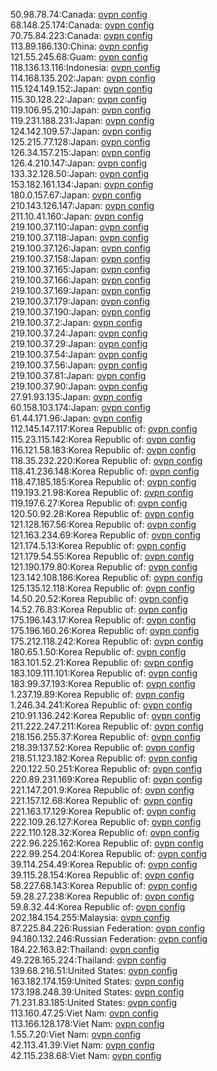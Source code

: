 50.98.78.74:Canada: [ovpn config](vpn/50_98_78_74.ovpn)  
68.148.25.174:Canada: [ovpn config](vpn/68_148_25_174.ovpn)  
70.75.84.223:Canada: [ovpn config](vpn/70_75_84_223.ovpn)  
113.89.186.130:China: [ovpn config](vpn/113_89_186_130.ovpn)  
121.55.245.68:Guam: [ovpn config](vpn/121_55_245_68.ovpn)  
118.136.13.116:Indonesia: [ovpn config](vpn/118_136_13_116.ovpn)  
114.168.135.202:Japan: [ovpn config](vpn/114_168_135_202.ovpn)  
115.124.149.152:Japan: [ovpn config](vpn/115_124_149_152.ovpn)  
115.30.128.22:Japan: [ovpn config](vpn/115_30_128_22.ovpn)  
119.106.95.210:Japan: [ovpn config](vpn/119_106_95_210.ovpn)  
119.231.188.231:Japan: [ovpn config](vpn/119_231_188_231.ovpn)  
124.142.109.57:Japan: [ovpn config](vpn/124_142_109_57.ovpn)  
125.215.77.128:Japan: [ovpn config](vpn/125_215_77_128.ovpn)  
126.34.157.215:Japan: [ovpn config](vpn/126_34_157_215.ovpn)  
126.4.210.147:Japan: [ovpn config](vpn/126_4_210_147.ovpn)  
133.32.128.50:Japan: [ovpn config](vpn/133_32_128_50.ovpn)  
153.182.161.134:Japan: [ovpn config](vpn/153_182_161_134.ovpn)  
180.0.157.67:Japan: [ovpn config](vpn/180_0_157_67.ovpn)  
210.143.126.147:Japan: [ovpn config](vpn/210_143_126_147.ovpn)  
211.10.41.160:Japan: [ovpn config](vpn/211_10_41_160.ovpn)  
219.100.37.110:Japan: [ovpn config](vpn/219_100_37_110.ovpn)  
219.100.37.118:Japan: [ovpn config](vpn/219_100_37_118.ovpn)  
219.100.37.126:Japan: [ovpn config](vpn/219_100_37_126.ovpn)  
219.100.37.158:Japan: [ovpn config](vpn/219_100_37_158.ovpn)  
219.100.37.165:Japan: [ovpn config](vpn/219_100_37_165.ovpn)  
219.100.37.166:Japan: [ovpn config](vpn/219_100_37_166.ovpn)  
219.100.37.169:Japan: [ovpn config](vpn/219_100_37_169.ovpn)  
219.100.37.179:Japan: [ovpn config](vpn/219_100_37_179.ovpn)  
219.100.37.190:Japan: [ovpn config](vpn/219_100_37_190.ovpn)  
219.100.37.2:Japan: [ovpn config](vpn/219_100_37_2.ovpn)  
219.100.37.24:Japan: [ovpn config](vpn/219_100_37_24.ovpn)  
219.100.37.29:Japan: [ovpn config](vpn/219_100_37_29.ovpn)  
219.100.37.54:Japan: [ovpn config](vpn/219_100_37_54.ovpn)  
219.100.37.56:Japan: [ovpn config](vpn/219_100_37_56.ovpn)  
219.100.37.81:Japan: [ovpn config](vpn/219_100_37_81.ovpn)  
219.100.37.90:Japan: [ovpn config](vpn/219_100_37_90.ovpn)  
27.91.93.135:Japan: [ovpn config](vpn/27_91_93_135.ovpn)  
60.158.103.174:Japan: [ovpn config](vpn/60_158_103_174.ovpn)  
61.44.171.96:Japan: [ovpn config](vpn/61_44_171_96.ovpn)  
112.145.147.117:Korea Republic of: [ovpn config](vpn/112_145_147_117.ovpn)  
115.23.115.142:Korea Republic of: [ovpn config](vpn/115_23_115_142.ovpn)  
116.121.58.183:Korea Republic of: [ovpn config](vpn/116_121_58_183.ovpn)  
118.35.232.220:Korea Republic of: [ovpn config](vpn/118_35_232_220.ovpn)  
118.41.236.148:Korea Republic of: [ovpn config](vpn/118_41_236_148.ovpn)  
118.47.185.185:Korea Republic of: [ovpn config](vpn/118_47_185_185.ovpn)  
119.193.21.98:Korea Republic of: [ovpn config](vpn/119_193_21_98.ovpn)  
119.197.6.27:Korea Republic of: [ovpn config](vpn/119_197_6_27.ovpn)  
120.50.92.28:Korea Republic of: [ovpn config](vpn/120_50_92_28.ovpn)  
121.128.167.56:Korea Republic of: [ovpn config](vpn/121_128_167_56.ovpn)  
121.163.234.69:Korea Republic of: [ovpn config](vpn/121_163_234_69.ovpn)  
121.174.5.13:Korea Republic of: [ovpn config](vpn/121_174_5_13.ovpn)  
121.179.54.55:Korea Republic of: [ovpn config](vpn/121_179_54_55.ovpn)  
121.190.179.80:Korea Republic of: [ovpn config](vpn/121_190_179_80.ovpn)  
123.142.108.186:Korea Republic of: [ovpn config](vpn/123_142_108_186.ovpn)  
125.135.12.118:Korea Republic of: [ovpn config](vpn/125_135_12_118.ovpn)  
14.50.20.52:Korea Republic of: [ovpn config](vpn/14_50_20_52.ovpn)  
14.52.76.83:Korea Republic of: [ovpn config](vpn/14_52_76_83.ovpn)  
175.196.143.17:Korea Republic of: [ovpn config](vpn/175_196_143_17.ovpn)  
175.196.160.26:Korea Republic of: [ovpn config](vpn/175_196_160_26.ovpn)  
175.212.118.242:Korea Republic of: [ovpn config](vpn/175_212_118_242.ovpn)  
180.65.1.50:Korea Republic of: [ovpn config](vpn/180_65_1_50.ovpn)  
183.101.52.21:Korea Republic of: [ovpn config](vpn/183_101_52_21.ovpn)  
183.109.111.101:Korea Republic of: [ovpn config](vpn/183_109_111_101.ovpn)  
183.99.37.193:Korea Republic of: [ovpn config](vpn/183_99_37_193.ovpn)  
1.237.19.89:Korea Republic of: [ovpn config](vpn/1_237_19_89.ovpn)  
1.246.34.241:Korea Republic of: [ovpn config](vpn/1_246_34_241.ovpn)  
210.91.136.242:Korea Republic of: [ovpn config](vpn/210_91_136_242.ovpn)  
211.222.247.211:Korea Republic of: [ovpn config](vpn/211_222_247_211.ovpn)  
218.156.255.37:Korea Republic of: [ovpn config](vpn/218_156_255_37.ovpn)  
218.39.137.52:Korea Republic of: [ovpn config](vpn/218_39_137_52.ovpn)  
218.51.123.182:Korea Republic of: [ovpn config](vpn/218_51_123_182.ovpn)  
220.122.50.251:Korea Republic of: [ovpn config](vpn/220_122_50_251.ovpn)  
220.89.231.169:Korea Republic of: [ovpn config](vpn/220_89_231_169.ovpn)  
221.147.201.9:Korea Republic of: [ovpn config](vpn/221_147_201_9.ovpn)  
221.157.12.68:Korea Republic of: [ovpn config](vpn/221_157_12_68.ovpn)  
221.163.17.129:Korea Republic of: [ovpn config](vpn/221_163_17_129.ovpn)  
222.109.26.127:Korea Republic of: [ovpn config](vpn/222_109_26_127.ovpn)  
222.110.128.32:Korea Republic of: [ovpn config](vpn/222_110_128_32.ovpn)  
222.96.225.162:Korea Republic of: [ovpn config](vpn/222_96_225_162.ovpn)  
222.99.254.204:Korea Republic of: [ovpn config](vpn/222_99_254_204.ovpn)  
39.114.254.49:Korea Republic of: [ovpn config](vpn/39_114_254_49.ovpn)  
39.115.28.154:Korea Republic of: [ovpn config](vpn/39_115_28_154.ovpn)  
58.227.68.143:Korea Republic of: [ovpn config](vpn/58_227_68_143.ovpn)  
59.28.27.238:Korea Republic of: [ovpn config](vpn/59_28_27_238.ovpn)  
59.8.32.44:Korea Republic of: [ovpn config](vpn/59_8_32_44.ovpn)  
202.184.154.255:Malaysia: [ovpn config](vpn/202_184_154_255.ovpn)  
87.225.84.226:Russian Federation: [ovpn config](vpn/87_225_84_226.ovpn)  
94.180.132.246:Russian Federation: [ovpn config](vpn/94_180_132_246.ovpn)  
184.22.163.82:Thailand: [ovpn config](vpn/184_22_163_82.ovpn)  
49.228.165.224:Thailand: [ovpn config](vpn/49_228_165_224.ovpn)  
139.68.216.51:United States: [ovpn config](vpn/139_68_216_51.ovpn)  
163.182.174.159:United States: [ovpn config](vpn/163_182_174_159.ovpn)  
173.198.248.39:United States: [ovpn config](vpn/173_198_248_39.ovpn)  
71.231.83.185:United States: [ovpn config](vpn/71_231_83_185.ovpn)  
113.160.47.25:Viet Nam: [ovpn config](vpn/113_160_47_25.ovpn)  
113.166.128.178:Viet Nam: [ovpn config](vpn/113_166_128_178.ovpn)  
1.55.7.20:Viet Nam: [ovpn config](vpn/1_55_7_20.ovpn)  
42.113.41.39:Viet Nam: [ovpn config](vpn/42_113_41_39.ovpn)  
42.115.238.68:Viet Nam: [ovpn config](vpn/42_115_238_68.ovpn)  
